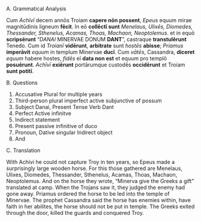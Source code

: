 
A.	Grammatical Analysis

Cum *Achīvī* decem annōs Troiam **capere nōn possent**, *Epeus* equum mirae magnitūdinis ligneum **fēcit**. In eō **collēctī sunt** *Menelaus, Ulixēs, Diomedes, Thessander, Sthenelus, Acamas, Thoas, Machaon, Neoptolemus*. et in equō **scripsērunt** “*DANAI* MINERVAE DONUM **DANT**”, castraque **transtulērunt** Tenedo. Cum id *Troianī* **vidērunt**, **arbitrate** sunt *hostēs* **abisse**; *Priamus* **imperāvit** *equum* in templum Minervae **ducī**. Cum *vātēs*, Cassandra, **diceret** *equum* habere hostes, *fidēs* eī **data non est** et equum pro templō **posuērunt**. *Achīvī* **exiērunt** portārumque custodēs **occidērunt** et Troiam **sunt potitī**.


B.	Questions

1.	Accusative Plural for multiple years 
2.	Third-person plural imperfect active subjunctive of possum 
3.	Subject Danai, Present Tense Verb Dant
4.	Perfect Active infinitve
5.	 Indirect statement
6.	 Present passive infinitive of duco
7.	Pronoun, Dative singular Indirect object 
8.	And




C.	Translation

With Achivi he could not capture Troy in ten years, so Epeus made a surprisingly large wooden horse. 
For this those gathered are Menelaus, Ulixes, Diomedes, Thessander, Sthenelus, Acamas, Thoas, Machaon, Neoptolemus. 
And on the horse they wrote, “Minerva give the Greeks a gift” translated at camp. When the Trojans saw it, they judged the enemy had gone away. 
Priamus ordered the horse to be led into the temple of Minervae. The prophet Cassandra said the horse has enemies within, have faith in her abilites, the horse should not be put in temple. 
The Greeks exited through the door, killed the guards and conquered Troy.

